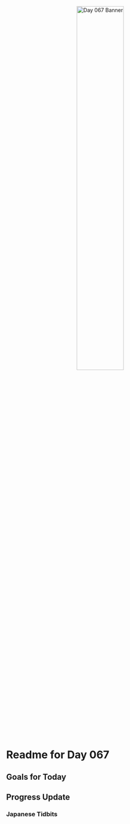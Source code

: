<div align="center">
 <img src="../../Images/image_067.jpg" alt="Day 067 Banner" width="50%">
</div>

# Readme for Day 067

## Goals for Today

## Progress Update

### Japanese Tidbits

